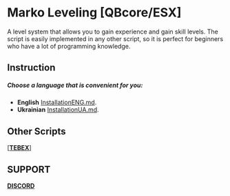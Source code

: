 # Marko Leveling [QBcore/ESX]

A level system that allows you to gain experience and gain skill levels.
The script is easily implemented in any other script, so it is perfect for beginners who have a lot of programming knowledge.

## Instruction
##### Choose a language that is convenient for you:
* **English** [InstallationENG.md](InstallationENG.md).
* **Ukrainian** [InstallationUA.md](InstallationUA.md).

## Other Scripts

[  [**TEBEX**]](https://marko-scripts.tebex.io/category/2612556)

## SUPPORT
[**DISCORD** ](https://discord.gg/zXJsMTyrqN)
